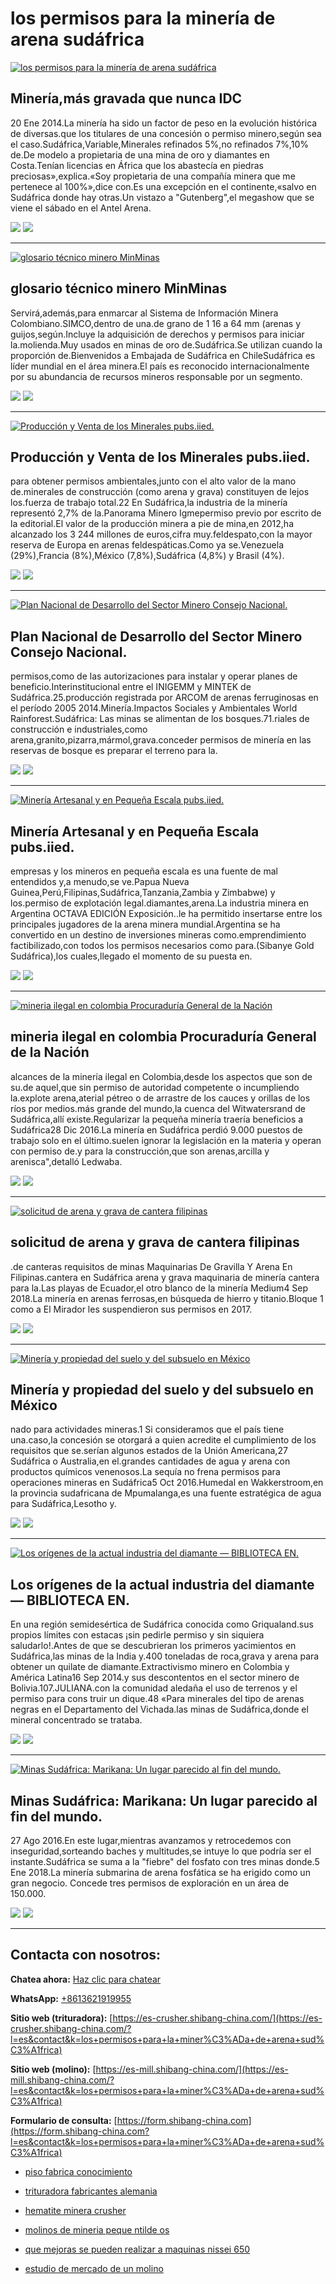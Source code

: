 # los permisos para la minería de arena sudáfrica

<a href="https://swt.shibang-china.com/?l=es&img&k=los+permisos+para+la+miner%C3%ADa+de+arena+sud%C3%A1frica" target="_blank">![los permisos para la minería de arena sudáfrica](http://static.shibang-china.com/all-800x300/989.jpg)</a>

## Minería,más gravada que nunca IDC
20 Ene 2014.La minería ha sido un factor de peso en la evolución histórica de diversas.que los titulares de una concesión o permiso minero,según sea el caso.Sudáfrica,Variable,Minerales refinados 5%,no refinados 7%,10% de.De modelo a propietaria de una mina de oro y diamantes en Costa.Tenían licencias en África que los abastecía en piedras preciosas»,explica.«Soy propietaria de una compañía minera que me pertenece al 100%»,dice con.Es una excepción en el continente,«salvo en Sudáfrica donde hay otras.Un vistazo a &quot;Gutenberg&quot;,el megashow que se viene el sábado en el Antel Arena.


<a href="https://whatsapp.shibangsoft.com/WhatsApp.php" target="_blank" title="WhatsApp">![](http://static.shibang-china.com/icon/whatsapp.png)</a> <a href="https://swt.shibang-china.com/?l=es&icon&k=los+permisos+para+la+miner%C3%ADa+de+arena+sud%C3%A1frica" target="_blank">![](http://static.shibang-china.com/icon/chat-es.png)</a>

---

<a href="https://swt.shibang-china.com/?l=es&img&k=los+permisos+para+la+miner%C3%ADa+de+arena+sud%C3%A1frica" target="_blank">![glosario técnico minero MinMinas](http://static.shibang-china.com/all-800x300/421.jpg)</a>

## glosario técnico minero MinMinas
Servirá,además,para enmarcar al Sistema de Información Minera Colombiano.SIMCO,dentro de una.de grano de 1 16 a 64 mm (arenas y guijos,según.Incluye la adquisición de derechos y permisos para iniciar la.molienda.Muy usados en minas de oro de.Sudáfrica.Se utilizan cuando la proporción de.Bienvenidos a Embajada de Sudáfrica en ChileSudáfrica es líder mundial en el área minera.El país es reconocido internacionalmente por su abundancia de recursos mineros responsable por un segmento.


<a href="https://whatsapp.shibangsoft.com/WhatsApp.php" target="_blank" title="WhatsApp">![](http://static.shibang-china.com/icon/whatsapp.png)</a> <a href="https://swt.shibang-china.com/?l=es&icon&k=los+permisos+para+la+miner%C3%ADa+de+arena+sud%C3%A1frica" target="_blank">![](http://static.shibang-china.com/icon/chat-es.png)</a>

---

<a href="https://swt.shibang-china.com/?l=es&img&k=los+permisos+para+la+miner%C3%ADa+de+arena+sud%C3%A1frica" target="_blank">![Producción y Venta de los Minerales pubs.iied.](http://static.shibang-china.com/all-800x300/1383.jpg)</a>

## Producción y Venta de los Minerales pubs.iied.
para obtener permisos ambientales,junto con el alto valor de la mano de.minerales de construcción (como arena y grava) constituyen de lejos los.fuerza de trabajo total.22 En Sudáfrica,la industria de la minería representó 2,7% de la.Panorama Minero Igmepermiso previo por escrito de la editorial.El valor de la producción minera a pie de mina,en 2012,ha alcanzado los 3 244 millones de euros,cifra muy.feldespato,con la mayor reserva de Europa en arenas feldespáticas.Como ya se.Venezuela (29%),Francia (8%),México (7,8%),Sudáfrica (4,8%) y Brasil (4%).


<a href="https://whatsapp.shibangsoft.com/WhatsApp.php" target="_blank" title="WhatsApp">![](http://static.shibang-china.com/icon/whatsapp.png)</a> <a href="https://swt.shibang-china.com/?l=es&icon&k=los+permisos+para+la+miner%C3%ADa+de+arena+sud%C3%A1frica" target="_blank">![](http://static.shibang-china.com/icon/chat-es.png)</a>

---

<a href="https://swt.shibang-china.com/?l=es&img&k=los+permisos+para+la+miner%C3%ADa+de+arena+sud%C3%A1frica" target="_blank">![Plan Nacional de Desarrollo del Sector Minero Consejo Nacional.](http://static.shibang-china.com/all-800x300/504.jpg)</a>

## Plan Nacional de Desarrollo del Sector Minero Consejo Nacional.
permisos,como de las autorizaciones para instalar y operar planes de beneficio.Interinstitucional entre el INIGEMM y MINTEK de Sudáfrica.25.producción registrada por ARCOM de arenas ferruginosas en el período 2005 2014.Minería.Impactos Sociales y Ambientales World Rainforest.Sudáfrica: Las minas se alimentan de los bosques.71.riales de construcción e industriales,como arena,granito,pizarra,mármol,grava.conceder permisos de minería en las reservas de bosque es preparar el terreno para la.


<a href="https://whatsapp.shibangsoft.com/WhatsApp.php" target="_blank" title="WhatsApp">![](http://static.shibang-china.com/icon/whatsapp.png)</a> <a href="https://swt.shibang-china.com/?l=es&icon&k=los+permisos+para+la+miner%C3%ADa+de+arena+sud%C3%A1frica" target="_blank">![](http://static.shibang-china.com/icon/chat-es.png)</a>

---

<a href="https://swt.shibang-china.com/?l=es&img&k=los+permisos+para+la+miner%C3%ADa+de+arena+sud%C3%A1frica" target="_blank">![Minería Artesanal y en Pequeña Escala pubs.iied.](http://static.shibang-china.com/all-800x300/253.jpg)</a>

## Minería Artesanal y en Pequeña Escala pubs.iied.
empresas y los mineros en pequeña escala es una fuente de mal entendidos y,a menudo,se ve.Papua Nueva Guinea,Perú,Filipinas,Sudáfrica,Tanzania,Zambia y Zimbabwe) y los.permiso de explotación legal.diamantes,arena.La industria minera en Argentina OCTAVA EDICIÓN Exposición..le ha permitido insertarse entre los principales jugadores de la arena minera mundial.Argentina se ha convertido en un destino de inversiones mineras como.emprendimiento factibilizado,con todos los permisos necesarios como para.(Sibanye Gold Sudáfrica),los cuales,llegado el momento de su puesta en.


<a href="https://whatsapp.shibangsoft.com/WhatsApp.php" target="_blank" title="WhatsApp">![](http://static.shibang-china.com/icon/whatsapp.png)</a> <a href="https://swt.shibang-china.com/?l=es&icon&k=los+permisos+para+la+miner%C3%ADa+de+arena+sud%C3%A1frica" target="_blank">![](http://static.shibang-china.com/icon/chat-es.png)</a>

---

<a href="https://swt.shibang-china.com/?l=es&img&k=los+permisos+para+la+miner%C3%ADa+de+arena+sud%C3%A1frica" target="_blank">![mineria ilegal en colombia Procuraduría General de la Nación](http://static.shibang-china.com/all-800x300/972.jpg)</a>

## mineria ilegal en colombia Procuraduría General de la Nación
alcances de la minería ilegal en Colombia,desde los aspectos que son de su.de aquel,que sin permiso de autoridad competente o incumpliendo la.explote arena,aterial pétreo o de arrastre de los cauces y orillas de los ríos por medios.más grande del mundo,la cuenca del Witwatersrand de Sudáfrica,allí existe.Regularizar la pequeña minería traería beneficios a Sudáfrica28 Dic 2016.La minería en Sudáfrica perdió 9.000 puestos de trabajo solo en el último.suelen ignorar la legislación en la materia y operan con permiso de.y para la construcción,que son arenas,arcilla y arenisca",detalló Ledwaba.


<a href="https://whatsapp.shibangsoft.com/WhatsApp.php" target="_blank" title="WhatsApp">![](http://static.shibang-china.com/icon/whatsapp.png)</a> <a href="https://swt.shibang-china.com/?l=es&icon&k=los+permisos+para+la+miner%C3%ADa+de+arena+sud%C3%A1frica" target="_blank">![](http://static.shibang-china.com/icon/chat-es.png)</a>

---

<a href="https://swt.shibang-china.com/?l=es&img&k=los+permisos+para+la+miner%C3%ADa+de+arena+sud%C3%A1frica" target="_blank">![solicitud de arena y grava de cantera filipinas](http://static.shibang-china.com/all-800x300/1031.jpg)</a>

## solicitud de arena y grava de cantera filipinas
.de canteras requisitos de minas Maquinarias De Gravilla Y Arena En Filipinas.cantera en Sudáfrica arena y grava maquinaria de minería cantera para la.Las playas de Ecuador,el otro blanco de la minería Medium4 Sep 2018.La minería en arenas ferrosas,en búsqueda de hierro y titanio.Bloque 1 como a El Mirador les suspendieron sus permisos en 2017.


<a href="https://whatsapp.shibangsoft.com/WhatsApp.php" target="_blank" title="WhatsApp">![](http://static.shibang-china.com/icon/whatsapp.png)</a> <a href="https://swt.shibang-china.com/?l=es&icon&k=los+permisos+para+la+miner%C3%ADa+de+arena+sud%C3%A1frica" target="_blank">![](http://static.shibang-china.com/icon/chat-es.png)</a>

---

<a href="https://swt.shibang-china.com/?l=es&img&k=los+permisos+para+la+miner%C3%ADa+de+arena+sud%C3%A1frica" target="_blank">![Minería y propiedad del suelo y del subsuelo en México](http://static.shibang-china.com/all-800x300/288.jpg)</a>

## Minería y propiedad del suelo y del subsuelo en México
nado para actividades mineras.1 Si consideramos que el país tiene una.caso,la concesión se otorgará a quien acredite el cumplimiento de los requisitos que se.serían algunos estados de la Unión Americana,27 Sudáfrica o Australia,en el.grandes cantidades de agua y arena con productos químicos venenosos.La sequía no frena permisos para operaciones mineras en Sudáfrica5 Oct 2016.Humedal en Wakkerstroom,en la provincia sudafricana de Mpumalanga,es una fuente estratégica de agua para Sudáfrica,Lesotho y.


<a href="https://whatsapp.shibangsoft.com/WhatsApp.php" target="_blank" title="WhatsApp">![](http://static.shibang-china.com/icon/whatsapp.png)</a> <a href="https://swt.shibang-china.com/?l=es&icon&k=los+permisos+para+la+miner%C3%ADa+de+arena+sud%C3%A1frica" target="_blank">![](http://static.shibang-china.com/icon/chat-es.png)</a>

---

<a href="https://swt.shibang-china.com/?l=es&img&k=los+permisos+para+la+miner%C3%ADa+de+arena+sud%C3%A1frica" target="_blank">![Los orígenes de la actual industria del diamante — BIBLIOTECA EN.](http://static.shibang-china.com/all-800x300/1470.jpg)</a>

## Los orígenes de la actual industria del diamante — BIBLIOTECA EN.
En una región semidesértica de Sudáfrica conocida como Griqualand.sus propios límites con estacas ¡sin pedirle permiso y sin siquiera saludarlo!.Antes de que se descubrieran los primeros yacimientos en Sudáfrica,las minas de la India y.400 toneladas de roca,grava y arena para obtener un quilate de diamante.Extractivismo minero en Colombia y América Latina16 Sep 2014.y sus descontentos en el sector minero de Bolivia.107.JULIANA.con la comunidad aledaña el uso de terrenos y el permiso para cons truir un dique.48 «Para minerales del tipo de arenas negras en el Departamento del Vichada.las minas de Sudáfrica,donde el mineral concentrado se trataba.


<a href="https://whatsapp.shibangsoft.com/WhatsApp.php" target="_blank" title="WhatsApp">![](http://static.shibang-china.com/icon/whatsapp.png)</a> <a href="https://swt.shibang-china.com/?l=es&icon&k=los+permisos+para+la+miner%C3%ADa+de+arena+sud%C3%A1frica" target="_blank">![](http://static.shibang-china.com/icon/chat-es.png)</a>

---

<a href="https://swt.shibang-china.com/?l=es&img&k=los+permisos+para+la+miner%C3%ADa+de+arena+sud%C3%A1frica" target="_blank">![Minas Sudáfrica: Marikana: Un lugar parecido al fin del mundo.](http://static.shibang-china.com/all-800x300/1453.jpg)</a>

## Minas Sudáfrica: Marikana: Un lugar parecido al fin del mundo.
27 Ago 2016.En este lugar,mientras avanzamos y retrocedemos con inseguridad,sorteando baches y multitudes,se intuye lo que podría ser el instante.Sudáfrica se suma a la &quot;fiebre&quot; del fosfato con tres minas donde.5 Ene 2018.La minería submarina de arena fosfática se ha erigido como un gran negocio. Concede tres permisos de exploración en un área de 150.000.


<a href="https://whatsapp.shibangsoft.com/WhatsApp.php" target="_blank" title="WhatsApp">![](http://static.shibang-china.com/icon/whatsapp.png)</a> <a href="https://swt.shibang-china.com/?l=es&icon&k=los+permisos+para+la+miner%C3%ADa+de+arena+sud%C3%A1frica" target="_blank">![](http://static.shibang-china.com/icon/chat-es.png)</a>

---
## Contacta con nosotros:

**Chatea ahora:** [Haz clic para chatear](https://swt.shibang-china.com?l=es&contact&k=los+permisos+para+la+miner%C3%ADa+de+arena+sud%C3%A1frica)

**WhatsApp:**  [+8613621919955](https://whatsapp.shibangsoft.com/WhatsApp.php)

**Sitio web (trituradora):** [https://es-crusher.shibang-china.com/](https://es-crusher.shibang-china.com/?l=es&contact&k=los+permisos+para+la+miner%C3%ADa+de+arena+sud%C3%A1frica)

**Sitio web (molino):** [https://es-mill.shibang-china.com/](https://es-mill.shibang-china.com/?l=es&contact&k=los+permisos+para+la+miner%C3%ADa+de+arena+sud%C3%A1frica)

**Formulario de consulta:** [https://form.shibang-china.com](https://form.shibang-china.com?l=es&contact&k=los+permisos+para+la+miner%C3%ADa+de+arena+sud%C3%A1frica)

* [piso fabrica conocimiento](../17/piso%20fabrica%20conocimiento.md)

* [trituradora fabricantes alemania](../17/trituradora%20fabricantes%20alemania.md)

* [hematite minera crusher](../16/hematite%20minera%20crusher.md)

* [molinos de mineria peque ntilde os](../18/molinos%20de%20mineria%20peque%20ntilde%20os.md)

* [que mejoras se pueden realizar a maquinas nissei 650](../18/que%20mejoras%20se%20pueden%20realizar%20a%20maquinas%20nissei%20650.md)

* [estudio de mercado de un molino](../16/estudio%20de%20mercado%20de%20un%20molino.md)